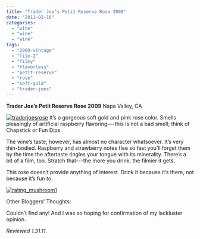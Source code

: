 ```yaml
---
title: "Trader Joe’s Petit Reserve Rose 2009"
date: "2011-02-16"
categories: 
  - "wine"
  - "wine"
  - "wine"
tags: 
  - "2009-vintage"
  - "film-2"
  - "filmy"
  - "flavorless"
  - "petit-reserve"
  - "rose"
  - "soft-gold"
  - "trader-joes"
---
```


**Trader Joe’s Petit Reserve Rose 2009** Napa Valley, CA

[![](http://s3.amazonaws.com/thegourmez-wpmedia/2011/02/traderjoesrose.jpg "traderjoesrose")](http://s3.amazonaws.com/thegourmez-wpmedia/2011/02/traderjoesrose.jpg) It’s a gorgeous soft gold and pink rose color. Smells pleasingly of artificial raspberry flavoring—-this is not a bad smell; think of Chapstick or Fun Dips.

The wine’s taste, however, has almost no character whatsoever. It’s very thin-bodied. Raspberry and strawberry notes flee so fast you’ll forget them by the time the aftertaste tingles your tongue with its minerality. There’s a bit of a film, too. Stratch that---the more you drink, the filmier it gets.

This rose doesn’t provide anything of interest. Drink it because it’s there, not because it’s fun to.

[![](http://s3.amazonaws.com/thegourmez-wpmedia/2009/04/rating_mushroom1.gif "rating_mushroom1")](http://s3.amazonaws.com/thegourmez-wpmedia/2009/04/rating_mushroom1.gif)

Other Bloggers’ Thoughts:

Couldn’t find any! And I was so hoping for confirmation of my lackluster opinion.

_Reviewed 1.31.11._
